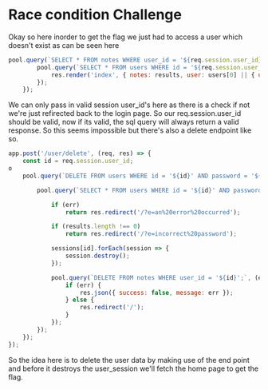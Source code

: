 # Race condition Challenge
Okay so here inorder to get the flag we just had to access a user which doesn't exist as can be seen here

```js
pool.query(`SELECT * FROM notes WHERE user_id = '${req.session.user_id}';`, (err, results) => {
        pool.query(`SELECT * FROM users WHERE id = '${req.session.user_id}';`, (err, users) => {
            res.render('index', { notes: results, user: users[0] || { username: flag } });
        });
    });
```

We can only pass in valid session user_id's here as there is a check if not we're just refirected back to the login page.
So our req.session.user_id should be valid, now if its valid, the sql query will always return a valid response. So this seems impossible but there's also a delete endpoint like so.

```js
app.post('/user/delete', (req, res) => {
    const id = req.session.user_id;
o
    pool.query(`DELETE FROM users WHERE id = '${id}' AND password = '${req.body.password}';`, (err, results) => {

        pool.query(`SELECT * FROM users WHERE id = '${id}' AND password != '${req.body.password}';`, (err, results) => {

            if (err)
                return res.redirect('/?e=an%20error%20occurred');

            if (results.length !== 0)
                return res.redirect('/?e=incorrect%20password');

            sessions[id].forEach(session => {
                session.destroy();
            });

            pool.query(`DELETE FROM notes WHERE user_id = '${id}';`, (err, results) => {
                if (err) {
                    res.json({ success: false, message: err });
                } else {
                    res.redirect('/');
                }
            });
        });
    });
});
```

So the idea here is to delete the user data by making use of the end point and before it destroys the user_session we'll fetch the home page 
to get the flag.

